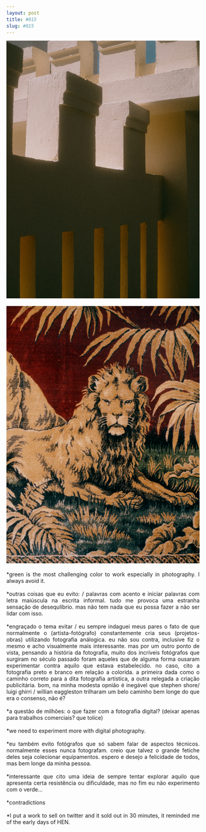 ```yaml
---
layout: post
title: #015
slug: #015
---
```

<p class="description" style="text-align: justify;">
  <img src="/assets/danilo-luna-snapshots-08.jpg" />
  <br>
  <br>
   <img src="/assets/danilo-luna-snapshots-09.jpg" />
  <br>
  <br>
*green is the most challenging color to work especially in photography. I always avoid it.
<br>
  <br>
*outras coisas que eu evito: / palavras com acento e iniciar palavras com letra maiúscula na escrita informal. tudo me provoca uma estranha sensação de desequlíbrio. mas não tem nada que eu possa fazer a não ser lidar com isso.
<br>
  <br>
*engraçado o tema evitar / eu sempre indaguei meus pares o fato de que normalmente  o (artista-fotógrafo) constantemente cria seus (projetos-obras) utilizando fotografia análogica. eu não sou contra, inclusive fiz o mesmo e acho visualmente mais interessante. mas por um outro ponto de vista, pensando a história da fotografia, muito dos incríveis fotógrafos que surgiram no século passado foram aqueles que de alguma forma ousaram experimentar contra aquilo que estava estabelecido. no caso, cito a fotografia preto e branco em relação a colorida. a primeira dada como o caminho correto para a dita fotografia artística, a outra relegada a criação publicitária. bom, na minha modesta opnião é inegável que stephen shore/ luigi ghirri / willian eaggleston trilharam um belo caminho bem longe do que era o consenso, não é?
<br>
  <br>
*a questão de milhões: o que fazer com a fotografia digital? (deixar apenas para trabalhos comerciais? que tolice)
<br>
  <br>
*we need to experiment more with digital photography.
<br>
  <br>
*eu também evito fotógrafos que só sabem falar de aspectos técnicos. normalmente esses nunca fotografam. creio que talvez o grande fetiche deles seja colecionar equipamentos. espero e desejo a felicidade de todos, mas bem longe da minha pessoa.
<br>
  <br>
*interessante que cito uma ideia de sempre tentar explorar aquilo que apresenta certa resistência ou dificuldade, mas no fim eu não experimento com o verde... 
<br>
  <br>
*contradictions
<br>
  <br>
*I put a work to sell on twitter and it sold out in 30 minutes, it reminded me of the early days of HEN.
<br>
  <br>
